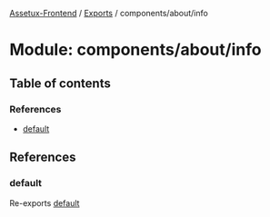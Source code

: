 [Assetux-Frontend](../README.md) / [Exports](../modules.md) / components/about/info

# Module: components/about/info

## Table of contents

### References

- [default](components_about_info.md#default)

## References

### default

Re-exports [default](components_about_info_info.md#default)
